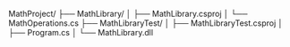 MathProject/
├── MathLibrary/
│   ├── MathLibrary.csproj
│   └── MathOperations.cs
├── MathLibraryTest/
│   ├── MathLibraryTest.csproj
│   ├── Program.cs
│   └── MathLibrary.dll 
